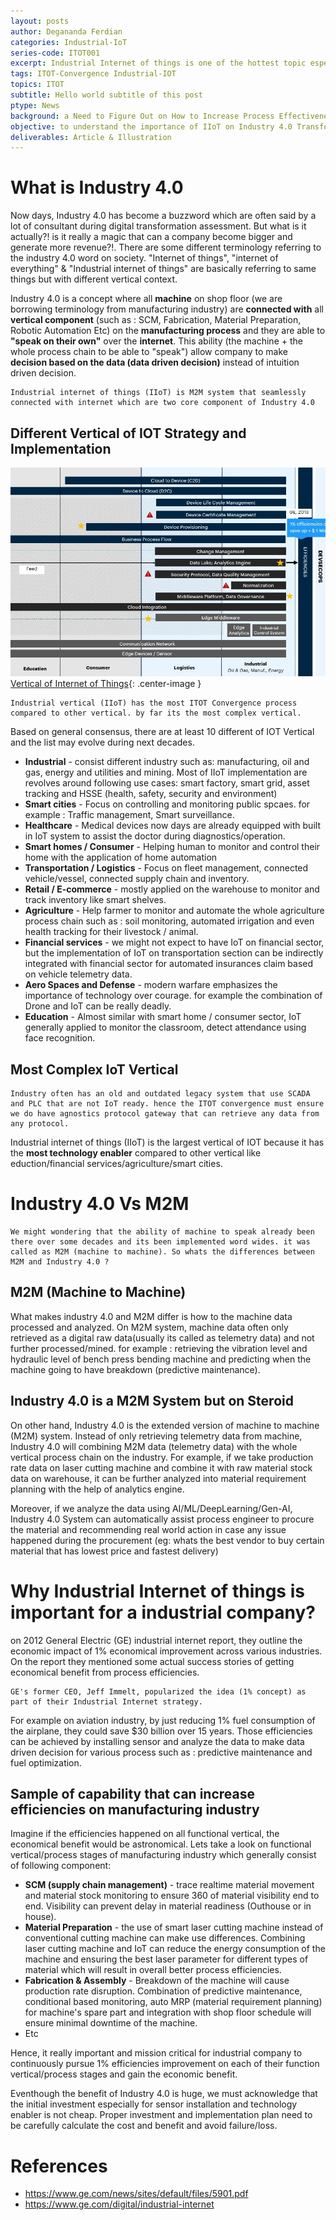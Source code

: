 ```yaml
---
layout: posts
author: Degananda Ferdian
categories: Industrial-IoT
series-code: ITOT001
excerpt: Industrial Internet of things is one of the hottest topic especially on digital transformation initiative. It play a critical role especially on manufacturing, oil and gas and energy.
tags: ITOT-Convergence Industrial-IOT
topics: ITOT
subtitle: Hello world subtitle of this post
ptype: News
background: a Need to Figure Out on How to Increase Process Effectiveness to Achieve Cost Reduction on Industry
objective: to understand the importance of IIoT on Industry 4.0 Transformation
deliverables: Article & Illustration
---
```


# What is Industry 4.0 
Now days, Industry 4.0 has become a buzzword which are often said by a lot of consultant during digital transformation assessment. But what is it actually?! is it really a magic that can a company become bigger and generate more revenue?!. There are some different terminology referring to the industry 4.0 word on society. "Internet of things", "internet of everything" & "Industrial internet of things" are basically referring to same things but with different vertical context.

Industry 4.0 is a concept where all **machine** on shop floor (we are borrowing terminology from manufacturing industry) are **connected with** all **vertical component** (such as : SCM, Fabrication, Material Preparation, Robotic Automation Etc) on the **manufacturing process** and they are able to **"speak on their own"** over the **internet**. This ability (the machine + the whole process chain to be able to "speak") allow company to make **decision based on the data (data driven decision)** instead of intuition driven decision. 

    Industrial internet of things (IIoT) is M2M system that seamlessly connected with internet which are two core component of Industry 4.0

## Different Vertical of IOT Strategy and Implementation

![postimage100](/assets/images/2025-02/vertical-of-iot.jpg)
[Vertical of Internet of Things](/assets/images/2025-02/vertical-of-iot.jpg){: .center-image }

    Industrial vertical (IIoT) has the most ITOT Convergence process compared to other vertical. by far its the most complex vertical.

Based on general consensus, there are at least 10 different of IOT Vertical and the list may evolve during next decades.

- **Industrial** - consist different industry such as: manufacturing, oil and gas, energy and utilities and mining. Most of IIoT implementation are revolves around following use cases: smart factory, smart grid, asset tracking and HSSE (health, safety, security and environment)
- **Smart cities** - Focus on controlling and monitoring public spcaes. for example : Traffic management, Smart surveillance. 
- **Healthcare** -  Medical devices now days are already equipped with built in IoT system to assist the doctor during diagnostics/operation.
- **Smart homes / Consumer** - Helping human to monitor and control their home with the application of home automation
- **Transportation / Logistics** - Focus on fleet management, connected vehicle/vessel, connected supply chain and inventory.
- **Retail / E-commerce** - mostly applied on the warehouse to monitor and track inventory like smart shelves.
- **Agriculture** - Help farmer to monitor and automate the whole agriculture process chain such as : soil monitoring, automated irrigation and even health tracking for their livestock / animal.
- **Financial services** - we might not expect to have IoT on financial sector, but the implementation of IoT on transportation section can be indirectly integrated with financial sector for automated insurances claim based on vehicle telemetry data.
- **Aero Spaces and Defense** - modern warfare emphasizes the importance of technology over courage. for example the combination of Drone and IoT can be really deadly.
- **Education** - Almost similar with smart home / consumer sector, IoT generally applied to monitor the classroom, detect attendance using face recognition.

## Most Complex IoT Vertical

    Industry often has an old and outdated legacy system that use SCADA and PLC that are not IoT ready. hence the ITOT convergence must ensure we do have agnostics protocol gateway that can retrieve any data from any protocol. 


Industrial internet of things (IIoT) is the largest vertical of IOT because it has the **most technology enabler** compared to other vertical like eduction/financial services/agriculture/smart cities.


# Industry 4.0 Vs M2M

    We might wondering that the ability of machine to speak already been there over some decades and its been implemented word wides. it was called as M2M (machine to machine). So whats the differences between M2M and Industry 4.0 ?

## M2M (Machine to Machine)

What makes industry 4.0 and M2M differ is how to the machine data processed and analyzed. On M2M system, machine data often only retrieved as a digital raw data(usually its called as telemetry data) and not further processed/mined. for example : retrieving the vibration level and hydraulic level of bench press bending machine and predicting when the machine going to have breakdown (predictive maintenance).

## Industry 4.0 is a M2M System but on Steroid

On other hand, Industry 4.0 is the extended version of machine to machine (M2M) system. Instead of only retrieving telemetry data from machine, Industry 4.0 will combining M2M data (telemetry data) with the whole vertical process chain on the industry. For example, if we take production rate data on laser cutting machine and combine it with raw material stock data on warehouse, it can be further analyzed into material requirement planning with the help of analytics engine. 

Moreover, if we analyze the data using AI/ML/DeepLearning/Gen-AI, Industry 4.0 System can automatically assist process engineer to procure the material and recommending real world action in case any issue happened during the procurement (eg: whats the best vendor to buy certain material that has lowest price and fastest delivery)

# Why Industrial Internet of things is important for a industrial company?

on 2012 General Electric (GE) industrial internet report, they outline the economic impact of 1% economical improvement across various industries. On the report they mentioned some actual success stories of getting economical benefit from process efficiencies. 

    GE's former CEO, Jeff Immelt, popularized the idea (1% concept) as part of their Industrial Internet strategy.

For example on aviation industry, by just reducing 1% fuel consumption of the airplane, they could save  $30 billion over 15 years. Those efficiencies can be achieved by installing sensor and analyze the data to make data driven decision for various process such as : predictive maintenance and fuel optimization.
## Sample of capability that can increase efficiencies on manufacturing industry

Imagine if the efficiencies happened on all functional vertical, the economical benefit would be astronomical. Lets take a look on functional vertical/process stages of manufacturing industry which generally consist of following component:
- **SCM (supply chain management)** - trace realtime material movement and material stock monitoring to ensure 360 of material visibility end to end. Visibility can prevent delay in material readiness (Outhouse or in house).
- **Material Preparation** - the use of smart laser cutting machine instead of conventional cutting machine can make use differences. Combining laser cutting machine and IoT can reduce the energy consumption of the machine and ensuring the best laser parameter for different types of material which will result in overall better process efficiencies.
- **Fabrication & Assembly** - Breakdown of the machine will cause production rate disruption. Combination of predictive maintenance, conditional based monitoring, auto MRP (material requirement planning) for machine's spare part and integration with shop floor schedule will ensure minimal downtime of the machine.
- Etc

Hence, it really important and mission critical for industrial company to continuously pursue 1% efficiencies improvement on each of their function vertical/process stages and gain the economic benefit. 

Eventhough the benefit of Industry 4.0 is huge, we must acknowledge that the initial investment especially for sensor installation and technology enabler is not cheap. Proper investment and implementation plan need to be carefully calculate the cost and benefit and avoid failure/loss.

# References
- https://www.ge.com/news/sites/default/files/5901.pdf
- https://www.ge.com/digital/industrial-internet